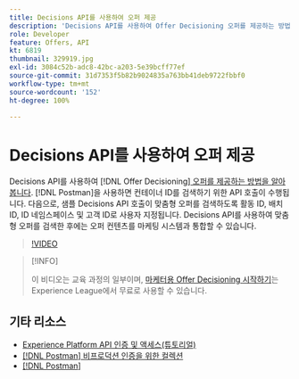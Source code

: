 ```yaml
---
title: Decisions API를 사용하여 오퍼 제공
description: 'Decisions API를 사용하여 Offer Decisioning 오퍼를 제공하는 방법을 알아봅니다. '
role: Developer
feature: Offers, API
kt: 6819
thumbnail: 329919.jpg
exl-id: 3084c52b-adc8-42bc-a203-5e39bcff77ef
source-git-commit: 31d7353f5b82b9024835a763bb41deb9722fbbf0
workflow-type: tm+mt
source-wordcount: '152'
ht-degree: 100%

---
```



# Decisions API를 사용하여 오퍼 제공

Decisions API를 사용하여 [!DNL Offer Decisioning][ 오퍼를 제공하는 방법을 알아봅니다](https://experienceleague.adobe.com/docs/journey-optimizer/using/offer-decisioniong/api-reference/offer-delivery/deliver-offers.html?lang=ko). [!DNL Postman]을 사용하면 컨테이너 ID를 검색하기 위한 API 호출이 수행됩니다. 다음으로, 샘플 Decisions API 호출이 맞춤형 오퍼를 검색하도록 활동 ID, 배치 ID, ID 네임스페이스 및 고객 ID로 사용자 지정됩니다. Decisions API를 사용하여 맞춤형 오퍼를 검색한 후에는 오퍼 컨텐츠를 마케팅 시스템과 통합할 수 있습니다.

>[!VIDEO](https://video.tv.adobe.com/v/329919?quality=12&learn=on)

>[!INFO]
>
> 이 비디오는 교육 과정의 일부이며, [마케터용 Offer Decisioning 시작하기](https://experienceleague.adobe.com/?recommended=ExperiencePlatform-U-1-2020.1.offerdecisioning)는 Experience League에서 무료로 사용할 수 있습니다.

## 기타 리소스

* [Experience Platform API 인증 및 액세스(튜토리얼)](https://experienceleague.adobe.com/docs/platform-learn/tutorials/platform-api-authentication.html?lang=ko)
* [[!DNL Postman] 비프로덕션 인증을 위한 컬렉션](https://github.com/adobe/experience-platform-postman-samples/tree/master/apis/ims)
* [[!DNL Postman]](https://www.postman.com/)
